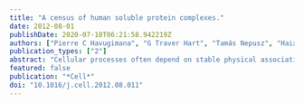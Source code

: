 ```yaml
---
title: "A census of human soluble protein complexes."
date: 2012-08-01
publishDate: 2020-07-10T06:21:58.942219Z
authors: ["Pierre C Havugimana", "G Traver Hart", "Tamás Nepusz", "Haixuan Yang", "Andrei L Turinsky", "Zhihua Li", "Peggy I Wang", "Daniel R Boutz", "Vincent Fong", "Sadhna Phanse", "Mohan Babu", "Stephanie A Craig", "Pingzhao Hu", "Cuihong Wan", "James Vlasblom", "Vaqaar-un-Nisa Dar", "Alexandr Bezginov", "Gregory W Clark", "Gabriel C Wu", "Shoshana J Wodak", "Elisabeth R M Tillier", "Alberto Paccanaro", "Edward M Marcotte", "Andrew Emili"]
publication_types: ["2"]
abstract: "Cellular processes often depend on stable physical associations between proteins. Despite recent progress, knowledge of the composition of human protein complexes remains limited. To close this gap, we applied an integrative global proteomic profiling approach, based on chromatographic separation of cultured human cell extracts into more than one thousand biochemical fractions that were subsequently analyzed by quantitative tandem mass spectrometry, to systematically identify a network of 13,993 high-confidence physical interactions among 3,006 stably associated soluble human proteins. Most of the 622 putative protein complexes we report are linked to core biological processes and encompass both candidate disease genes and unannotated proteins to inform on mechanism. Strikingly, whereas larger multiprotein assemblies tend to be more extensively annotated and evolutionarily conserved, human protein complexes with five or fewer subunits are far more likely to be functionally unannotated or restricted to vertebrates, suggesting more recent functional innovations."
featured: false
publication: "*Cell*"
doi: "10.1016/j.cell.2012.08.011"
---
```


